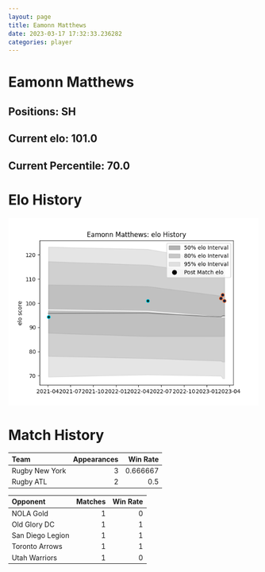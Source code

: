 ```yaml
---  
layout: page  
title: Eamonn Matthews  
date: 2023-03-17 17:32:33.236282  
categories: player  
---
```

# Eamonn Matthews

## Positions: SH

## Current elo: 101.0

## Current Percentile: 70.0

# Elo History


![elo history](history_EamonnMatthews.png)
# Match History


| Team           |   Appearances |   Win Rate |
|:---------------|--------------:|-----------:|
| Rugby New York |             3 |   0.666667 |
| Rugby ATL      |             2 |   0.5      |

| Opponent         |   Matches |   Win Rate |
|:-----------------|----------:|-----------:|
| NOLA Gold        |         1 |          0 |
| Old Glory DC     |         1 |          1 |
| San Diego Legion |         1 |          1 |
| Toronto Arrows   |         1 |          1 |
| Utah Warriors    |         1 |          0 |